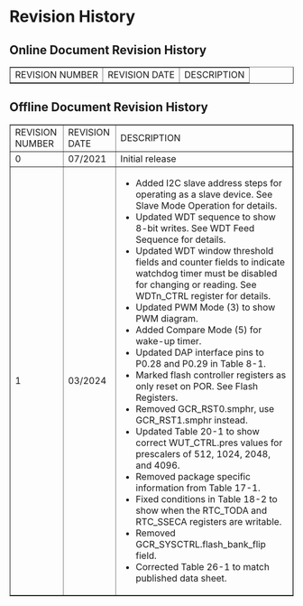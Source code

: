 # Revision History

## Online Document Revision History

<table border="1" cellpadding="5" cellspacing="0">
    <tr>
        <td>REVISION NUMBER</td>
        <td>REVISION DATE</td>
        <td>DESCRIPTION</td>
    </tr>
</table>

## Offline Document Revision History

<table border="1" cellpadding="5" cellspacing="0">
    <tr>
        <td>REVISION NUMBER</td>
        <td>REVISION DATE</td>
        <td>DESCRIPTION</td>
    </tr>
    <tr>
        <td>0</td>
        <td>07/2021</td>
        <td>Initial release</td>
    </tr>
    <tr>
        <td>1</td>
        <td>03/2024</td>
        <td>
        <ul>
        <li>Added I2C slave address steps for operating as a slave device. See Slave Mode Operation for details.</li>
        <li> Updated WDT sequence to show 8-bit writes. See WDT Feed Sequence for details. </li>
        <li> Updated WDT window threshold fields and counter fields to indicate watchdog timer must be disabled for changing or reading. See WDTn_CTRL register for details. </li>
        <li> Updated PWM Mode (3) to show PWM diagram. </li>
        <li> Added Compare Mode (5) for wake-up timer. </li>
        <li> Updated DAP interface pins to P0.28 and P0.29 in Table 8-1. </li>
        <li> Marked flash controller registers as only reset on POR. See Flash Registers.
        <li> Removed GCR_RST0.smphr, use GCR_RST1.smphr instead. </li>
        <li> Updated Table 20-1 to show correct WUT_CTRL.pres values for prescalers of 512, 1024, 2048, and 4096. </li>
        <li> Removed package specific information from Table 17-1. </li>
        <li> Fixed conditions in Table 18-2 to show when the RTC_TODA and RTC_SSECA registers are writable. </li>
        <li> Removed GCR_SYSCTRL.flash_bank_flip field. </li>
        <li> Corrected Table 26-1 to match published data sheet. </li>
        </ul>
        </td>
    </tr>

</table>